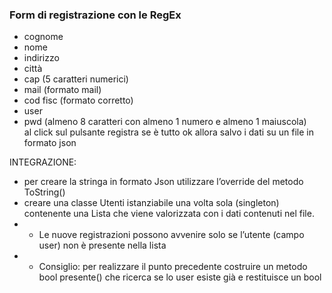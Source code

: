 ### Form di registrazione con le RegEx
- cognome
- nome
- indirizzo
- città
- cap (5 caratteri numerici)
- mail (formato mail)
- cod fisc (formato corretto)
- user
- pwd (almeno 8 caratteri con almeno 1 numero e almeno 1 maiuscola)\
al click sul pulsante registra se è tutto ok allora salvo i dati su un file in formato json

INTEGRAZIONE:
- per creare la stringa in formato Json utilizzare l’override del metodo ToString()
- creare una classe Utenti istanziabile una volta sola (singleton) contenente una Lista che viene valorizzata con i dati contenuti nel file.
- - Le nuove registrazioni possono avvenire solo se l’utente (campo user) non è presente nella lista
- - Consiglio: per realizzare il punto precedente costruire un metodo bool presente() che ricerca se lo user esiste già e restituisce un bool